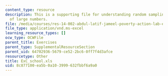 ```yaml
---
content_type: resource
description: This is a supporting file for understanding random sampling and the law
  of large numbers.
file: /media/courses/res-14-002-abdul-latif-jameel-poverty-action-lab-executive-training-evaluating-social-programs-2011-spring-2011/8c877100ea5b0a103999632fbbf6a9a0_ExC_school.xls
file_type: application/vnd.ms-excel
learning_resource_types: []
ocw_type: OCWFile
parent_title: Exercises
parent_type: SupplementalResourceSection
parent_uid: 64702936-5679-ce52-2bc6-0ff7f4d3afce
resourcetype: Other
title: ExC_school.xls
uid: 8c877100-ea5b-0a10-3999-632fbbf6a9a0
---
```

